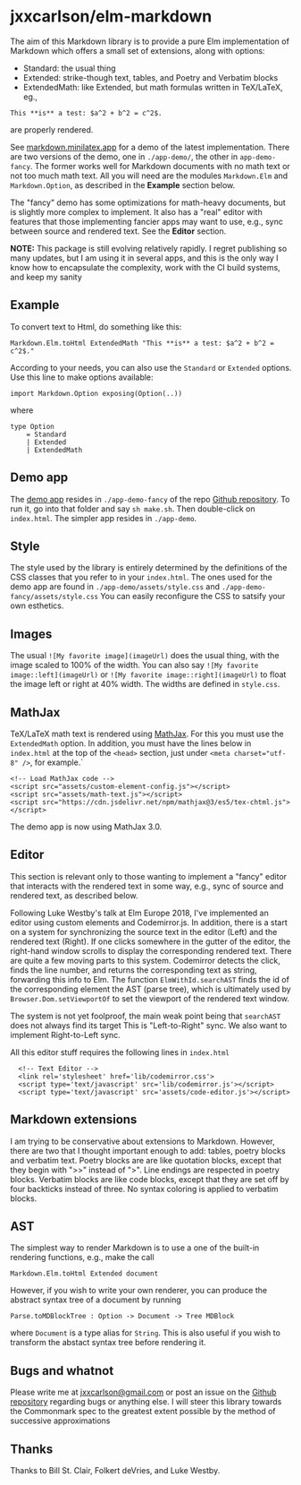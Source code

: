 
# jxxcarlson/elm-markdown


The aim of this Markdown library is
to provide a pure Elm implementation of Markdown
which offers a small set of extensions, along with options:

- Standard: the usual thing
- Extended: strike-though text, tables, and Poetry and Verbatim blocks
- ExtendedMath: like Extended, but math formulas written in
TeX/LaTeX, eg.,
```
This **is** a test: $a^2 + b^2 = c^2$.
```
are properly rendered.


See [markdown.minilatex.app](https://markdown.minilatex.app)
for a demo of the latest implementation.  There are two versions
of the demo, one in  `./app-demo/`, the other in `app-demo-fancy`.
The former works well for Markdown documents with no math text or not
too much math text.  All you will need are the modules `Markdown.Elm` and 
`Markdown.Option`, as described in the **Example** section below.


The "fancy" demo has some optimizations for math-heavy 
documents, but is slightly more complex to implement.  It also
has a "real" editor with features that those implementing 
fancier apps may want to use, e.g., sync between source and rendered text. 
See the **Editor** section.

**NOTE:** This package is still evolving relatively rapidly.  I regret
publishing so many updates, but I am using it in several apps, and this
is the only way I know how to encapsulate the complexity, work
 with the CI build systems, and keep my sanity

## Example

To convert text to Html, do something like this:

```
Markdown.Elm.toHtml ExtendedMath "This **is** a test: $a^2 + b^2 = c^2$."
```

According to your needs, you can also use the
`Standard` or `Extended` options.  Use this line
to make options available:

```
import Markdown.Option exposing(Option(..))
```

where

```
type Option
    = Standard
    | Extended
    | ExtendedMath
```

## Demo app

The [demo app](https://markdown.minilatex.app) resides in `./app-demo-fancy` 
of the repo
[Github repository](https://github.com/jxxcarlson/elm-markdown).
To run
it, go into that folder and say `sh make.sh`.  Then
double-click on `index.html`.  The simpler app resides in `./app-demo`.

## Style

The style used by the library is entirely determined by the
definitions of the CSS classes that you refer to in your
`index.html`.  The ones used for the demo app are found
in `./app-demo/assets/style.css` and `./app-demo-fancy/assets/style.css`
You can easily reconfigure the CSS to satsify your
own esthetics.

## Images

The usual `![My favorite image](imageUrl)` does the usual thing, with the image 
scaled to 100% of the width. You can 
also say `![My favorite image::left](imageUrl)` or 
`![My favorite image::right](imageUrl)` to float the image left or right at 
40% width. The widths are defined in `style.css`.

## MathJax

TeX/LaTeX math text is rendered using [MathJax](https://mathjax.org).
For this you must use the `ExtendedMath` option.  In addition,
you must have the lines below in `index.html` 
 at the top of the `<head>` section, just
under `<meta charset="utf-8" />`, for example.`

```
<!-- Load MathJax code -->
<script src="assets/custom-element-config.js"></script>
<script src="assets/math-text.js"></script>
<script src="https://cdn.jsdelivr.net/npm/mathjax@3/es5/tex-chtml.js"></script>
```

The demo app is now using MathJax 3.0.

## Editor

This section is relevant only to those wanting to implement a "fancy" editor
that interacts with the rendered text in some way, e.g., sync of 
 source and rendered text, as described below.

Following Luke Westby's talk at Elm Europe 2018, I've implemented an editor
using custom elements and Codemirror.js. In addition, there is a start on a system 
for synchronizing the source text in the editor (Left) and the rendered text
(Right).  If one clicks somewhere in the gutter of the editor, the 
right-hand window scrolls to display the corresponding rendered text.  There
are quite a few moving parts to this system. Codemirror detects the click,
finds the line number, and returns the corresponding text as string, forwarding
this info to Elm.  The function `ElmWithId.searchAST` finds the id of the
corresponding element the AST (parse tree), which is ultimately used by 
`Browser.Dom.setViewportOf` to set the viewport of the rendered text window.

The system is not yet foolproof, the main weak point being that `searchAST` does not
always find its target  This is "Left-to-Right" sync.  We also want to implement
Right-to-Left sync.

All this editor stuff requires the following lines in `index.html`

```
  <!-- Text Editor -->
  <link rel='stylesheet' href='lib/codemirror.css'>
  <script type='text/javascript' src='lib/codemirror.js'></script>
  <script type='text/javascript' src='assets/code-editor.js'></script>
 ``` 


## Markdown extensions

I am trying to be conservative about extensions to
Markdown.  However, there are two that I thought
important enough to add: tables, poetry blocks and verbatim text.
Poetry blocks are
are like quotation blocks, except that they begin
with ">>" instead of ">".  Line endings are respected
in poetry blocks.  Verbatim blocks are like code blocks,
except that they are set off by four backticks instead of
three.  No syntax coloring is applied to verbatim blocks.


## AST

The simplest way to render Markdown is to use a one of the built-in
rendering functions, e.g., make the call

```
Markdown.Elm.toHtml Extended document
```
 
However, if you 
wish to write your own renderer, you can produce the abstract syntax
tree of a document by running 

```
Parse.toMDBlockTree : Option -> Document -> Tree MDBlock
```

where `Document` is a type alias for `String`.  This is also
useful if you wish to transform the abstact syntax tree before 
rendering it.


## Bugs and whatnot

Please write me at jxxcarlson@gmail.com or post an
issue on the [Github repository](https://github.com/jxxcarlson/elm-markdown)
regarding bugs or anything else. I will steer
this library towards the Commonmark spec to the greatest
extent possible by the method of successive approximations


## Thanks

Thanks to Bill St. Clair, Folkert deVries, and Luke Westby.